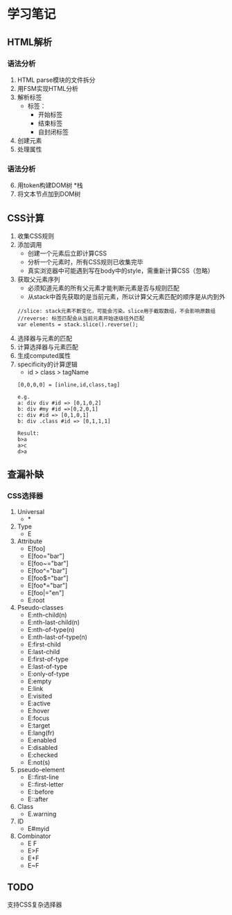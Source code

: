 # 学习笔记

## HTML解析
### 语法分析
1. HTML parse模块的文件拆分
2. 用FSM实现HTML分析
3. 解析标签
    * 标签：
        * 开始标签
        * 结束标签
        * 自封闭标签
4. 创建元素
5. 处理属性
### 语法分析
6. 用token构建DOM树
    *栈
7. 将文本节点加到DOM树

## CSS计算
1. 收集CSS规则
2. 添加调用
    * 创建一个元素后立即计算CSS
    * 分析一个元素时，所有CSS规则已收集完毕
    * 真实浏览器中可能遇到写在body中的style，需重新计算CSS（忽略）
3. 获取父元素序列
    * 必须知道元素的所有父元素才能判断元素是否与规则匹配
    * 从stack中首先获取的是当前元素，所以计算父元素匹配的顺序是从内到外
    ```
    //slice: stack元素不断变化，可能会污染。slice用于截取数组，不会影响原数组
    //reverse: 标签匹配会从当前元素开始逐级往外匹配
    var elements = stack.slice().reverse();
    ```
4. 选择器与元素的匹配
5. 计算选择器与元素匹配
6. 生成computed属性
7. specificity的计算逻辑
    * id > class > tagName
    ```
    [0,0,0,0] = [inline,id,class,tag]
    
    e.g.
    a: div div #id => [0,1,0,2]
    b: div #my #id =>[0,2,0,1]
    c: div #id => [0,1,0,1]
    b: div .class #id => [0,1,1,1]
    
    Result:
    b>a
    a>c
    d>a

    ```

## 查漏补缺
### CSS选择器
1. Universal
    * \*
2. Type
    * E
3. Attribute
    * E[foo]
    * E[foo="bar"]
    * E[foo~="bar"]
    * E[foo^="bar"]
    * E[foo$="bar"]
    * E[foo*="bar"]
    * E[foo|="en"]
    * E:root
3. Pseudo-classes
    * E:nth-child(n)
    * E:nth-last-child(n)
    * E:nth-of-type(n)
    * E:nth-last-of-type(n)
    * E:first-child
    * E:last-child
    * E:first-of-type
    * E:last-of-type
    * E:only-of-type
    * E:empty
    * E:link
    * E:visited
    * E:active
    * E:hover
    * E:focus
    * E:target
    * E:lang(fr)
    * E:enabled
    * E:disabled
    * E:checked
    * E:not(s)
4. pseudo-element
    * E::first-line
    * E::first-letter
    * E::before
    * E::after
5. Class
    * E.warning
6. ID
    * E#myid
7. Combinator
    * E F
    * E>F
    * E+F
    * E~F
    
## TODO
支持CSS复杂选择器